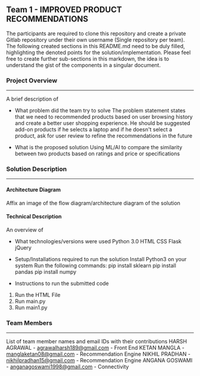 ## Team 1 - IMPROVED PRODUCT RECOMMENDATIONS

The participants are required to clone this repository and create a private Gitlab repository under their own username (Single repository per team). The following created sections in this README.md need to be duly filled, highlighting the denoted points for the solution/implementation. Please feel free to create further sub-sections in this markdown, the idea is to understand the gist of the components in a singular document.

### Project Overview
----------------------------------

A brief description of 
* What problem did the team try to solve
The problem statement states that we need to recommended products based on user browsing history and create a better user shopping experience. He should be suggested add-on products if he selects a laptop and if he doesn't select a product, ask for user review to refine the recommendations in the future

* What is the proposed solution
Using ML/AI to compare the similarity between two products based on ratings and price or specifications


### Solution Description
----------------------------------

#### Architecture Diagram

Affix an image of the flow diagram/architecture diagram of the solution

#### Technical Description

An overview of 
* What technologies/versions were used
Python 3.0
HTML
CSS
Flask
jQuery

* Setup/Installations required to run the solution
Install Python3 on your system
Run the following commands:
pip install sklearn
pip install pandas
pip install numpy

* Instructions to run the submitted code
1. Run the HTML File
2. Run main.py
3. Run main1.py

### Team Members
----------------------------------

List of team member names and email IDs with their contributions
HARSH AGRAWAL - agrawalharsh189@gmail.com - Front End
KETAN MANGLA - manglaketan08@gmail.com - Recommendation Engine 
NIKHIL PRADHAN - nikhilpradhan15@gmail.com - Recommendation Engine
ANGANA GOSWAMI - anganagoswami1998@gmail.com - Connectivity
